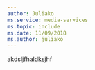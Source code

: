 ```yaml
---
author: Juliako
ms.service: media-services
ms.topic: include
ms.date: 11/09/2018	
ms.author: juliako
---
```


akdsljfhaldksjhf